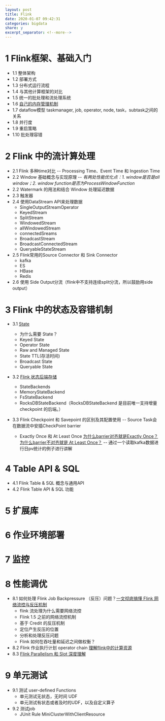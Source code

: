 ```yaml
---
layout: post
title: Flink
date: 2020-01-07 09:42:31
categories: bigdata
share: y
excerpt_separator: <!--more-->
---
```



<!--more-->

# 1 Flink框架、基础入门
- 1.1 整体架构
- 1.2 部署方式
- 1.3 分布式运行流程
- 1.4 与其他计算框架的对比
- 1.5 统一的批处理和流处理系统
- 1.6 [自己的内存管理机制](http://wuchong.me/blog/2016/04/29/flink-internals-memory-manage/)
- 1.7 dataflow模型 taskmanager, job, operator, node, task，subtask之间的关系
- 1.8 并行度
- 1.9 重启策略
- 1.10 批处理容错


# 2 Flink 中的流计算处理
- 2.1 Flink 多种time对比 -- Processing Time、Event Time 和 Ingestion Time
- 2.2 Window 基础概念与实现原理 -- *有两处性能优化点：1. window是否是all window；2. window function是否为ProcessWindowFunction*
- 2.2 Watermark 的用法和结合 Window 处理延迟数据
- 2.3 触发器
- 2.4 使用DataStream API来处理数据
	- SingleOutputStreamOperator
	- KeyedStream
	- SplitStream
	- WindowedStream
	- allWindowedStream
	- connectedSreams
	- BroadcastStream
	- BroadcastConnectedStream
	- QueryableStateStream
- 2.5 Flink常用的Source Connector 和 Sink Connector
	- kafka
	- ES
	- HBase
	- Redis
- 2.6 使用 Side Output分流（flink中不支持连续split分流，所以鼓励用side output）


# 3 Flink 中的状态及容错机制
- 3.1 [State](https://yq.aliyun.com/articles/225623) 
	- 为什么需要 State？
	- Keyed State
	- Operator State
	- Raw and Managed State
	- State TTL(存活时间)
	- Broadcast State
	- Queryable State
- 3.2 [Flink 状态后端存储](http://wuchong.me/blog/2018/11/21/flink-tips-how-to-choose-state-backends/) 
	- StateBackends
	- MemoryStateBackend 
	- FsStateBackend 
	- RocksDBStateBackend（RocksDBStateBackend 是目前唯一支持增量 checkpoint 的后端。） 
- 3.3 Flink Checkpoint 和 Savepoint 的区别及其配置使用 -- Source Task会在数据流中安插CheckPoint barrier

	- Exactly Once 和 At Least Once [为什么barrier对齐就是Exactly Once？为什么barrier不对齐就是 At Least Once？](https://www.jianshu.com/p/8d6569361999) -- 通过一个读取kafka数据进行日pv统计的例子进行讲解

# 4 Table API & SQL
- 4.1 Flink Table & SQL 概念与通用API
- 4.2 Flink Table  API & SQL 功能

# 5 扩展库
# 6 作业环境部署
# 7 监控
# 8 性能调优
- 8.1 如何处理 Flink Job Backpressure （反压）问题？[一文彻底搞懂 Flink 网络流控与反压机制](https://www.jianshu.com/p/2779e73abcb8)
	- flink 流处理为什么需要网络流控
	- Flink 1.5 之前的网络流控机制
	- 基于 Credit 的反压机制
	- 定位产生反压的位置
	- 分析和处理反压问题
	- Flink 如何在吞吐量和延迟之间做权衡？
- 8.2 Flink 作业执行计划
	operator chain [理解flink中的计算资源](http://wuchong.me/blog/2016/05/09/flink-internals-understanding-execution-resources/)
- 8.3 [Flink Parallelism 和 Slot 深度理解](http://www.54tianzhisheng.cn/2019/01/14/Flink-parallelism-slot/)


# 9 单元测试
- 9.1 测试 user-defined Functions
	- 单元测试无状态，无时间 UDF
	- 单元测试有状态或者及时的UDF，以及自定义算子
- 9.2 测试job
	- JUnit Rule MiniClusterWithClientResource
